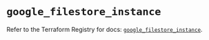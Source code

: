 # `google_filestore_instance`

Refer to the Terraform Registry for docs: [`google_filestore_instance`](https://registry.terraform.io/providers/hashicorp/google-beta/6.32.0/docs/resources/google_filestore_instance).
